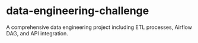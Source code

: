# data-engineering-challenge
A comprehensive data engineering project including ETL processes, Airflow DAG, and API integration.
